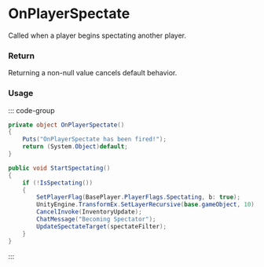 <Badge type="danger" text="Carbon Compatible"/><Badge type="warning" text="Oxide Compatible"/>
# OnPlayerSpectate
Called when a player begins spectating another player.
### Return
Returning a non-null value cancels default behavior.

### Usage
::: code-group
```csharp [Example]
private object OnPlayerSpectate()
{
	Puts("OnPlayerSpectate has been fired!");
	return (System.Object)default;
}
```
```csharp [Source — Assembly-CSharp @ BasePlayer]
public void StartSpectating()
{
	if (!IsSpectating())
	{
		SetPlayerFlag(BasePlayer.PlayerFlags.Spectating, b: true);
		UnityEngine.TransformEx.SetLayerRecursive(base.gameObject, 10);
		CancelInvoke(InventoryUpdate);
		ChatMessage("Becoming Spectator");
		UpdateSpectateTarget(spectateFilter);
	}
}

```
:::
